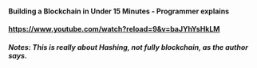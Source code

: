 #### Building a Blockchain in Under 15 Minutes - Programmer explains
#### https://www.youtube.com/watch?reload=9&v=baJYhYsHkLM

##### Notes:  This is really about Hashing, not fully blockchain, as the author says.


